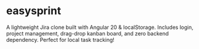 # easysprint
A lightweight Jira clone built with Angular 20 & localStorage. Includes login, project management, drag-drop kanban board, and zero backend dependency. Perfect for local task tracking!
